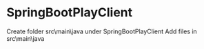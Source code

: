 # SpringBootPlayClient
Create folder src\main\java under SpringBootPlayClient
Add files in src\main\java
